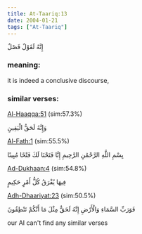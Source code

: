 ```yaml
---
title: At-Taariq:13
date: 2004-01-21
tags: ["At-Taariq"]
---
```

إِنَّهُ لَقَوْلٌ فَصْلٌ
### meaning: 
it is indeed a conclusive discourse,
### similar verses: 

[Al-Haaqqa:51](/69/51) (sim:57.3%)

وَإِنَّهُ لَحَقُّ الْيَقِينِ

[Al-Fath:1](/48/1) (sim:55.5%)

بِسْمِ اللَّهِ الرَّحْمَٰنِ الرَّحِيمِ إِنَّا فَتَحْنَا لَكَ فَتْحًا مُبِينًا

[Ad-Dukhaan:4](/44/4) (sim:54.8%)

فِيهَا يُفْرَقُ كُلُّ أَمْرٍ حَكِيمٍ

[Adh-Dhaariyat:23](/51/23) (sim:50.5%)

فَوَرَبِّ السَّمَاءِ وَالْأَرْضِ إِنَّهُ لَحَقٌّ مِثْلَ مَا أَنَّكُمْ تَنْطِقُونَ

our AI can't find any similar verses

